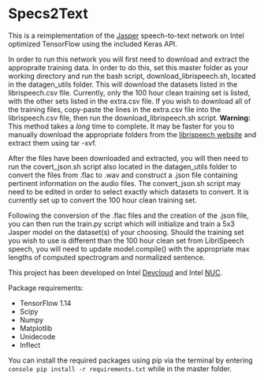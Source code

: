 # Specs2Text

This is a reimplementation of the [Jasper](https://arxiv.org/pdf/1904.03288.pdf) speech-to-text network on Intel optimized
TensorFlow using the included Keras API. 

In order to run this network you will first need to download and extract the appropraite training data. In order to do this, set this master folder
as your working directory and run the bash script, download_librispeech.sh, located in the datagen_utils folder. This will download
the datasets listed in the librispeech.csv file. Currently, only the 100 hour clean training set is listed, with the other sets listed in the
extra.csv file. If you wish to download all of the training files, copy-paste the lines in the extra.csv file into the librispeech.csv file, then
run the download_librispeech.sh script. **Warning:** This method takes a *long* time to complete. It may be faster for you to manually download
the appropriate folders from the [librispeech website](http://www.openslr.org/12/) and extract them using tar -xvf. 

After the files have been downloaded and extracted, you will then need to run the covert_json.sh script also located in the 
datagen_utils folder to convert the files from .flac to .wav and construct a .json file containing pertinent information on the audio files.
The convert_json.sh script may need to be edited in order to select exactly which datasets to convert. It is currently set up to convert
the 100 hour clean training set.

Following the conversion of the .flac files and the creation of the .json file, you can then run the train.py script which will initialize and train
a 5x3 Jasper model on the dataset(s) of your choosing. Should the training set you wish to use is different than the 100 hour clean set from
LibriSpeech speech, you will need to update model.compile() with the appropriate max lengths of computed spectrogram and normalized
sentence.

This project has been developed on Intel [Devcloud](https://software.intel.com/en-us/devcloud) and Intel [NUC](https://www.intel.com/content/www/us/en/products/boards-kits/nuc.html).

Package requirements:
- TensorFlow 1.14
- Scipy
- Numpy
- Matplotlib
- Unidecode
- Inflect

You can install the required packages using pip via the terminal by entering ```console pip install -r requirements.txt``` while in the master folder.
